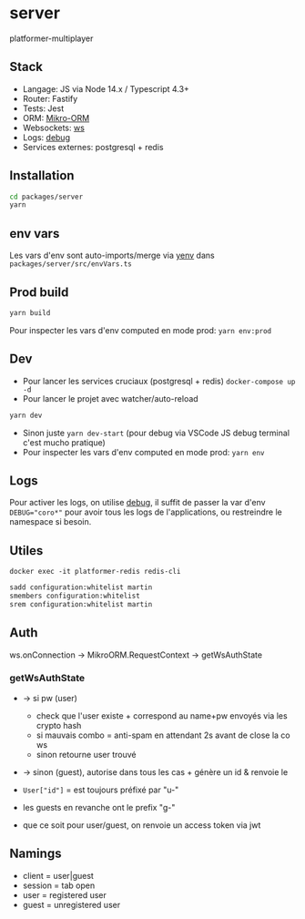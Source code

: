 # server

platformer-multiplayer

## Stack

-   Langage: JS via Node 14.x / Typescript 4.3+
-   Router: Fastify
-   Tests: Jest
-   ORM: [Mikro-ORM](https://github.com/mikro-orm/mikro-orm/)
-   Websockets: [ws](https://github.com/websockets/ws)
-   Logs: [debug](https://github.com/visionmedia/debug)
-   Services externes: postgresql + redis

## Installation

```sh
cd packages/server
yarn
```

## env vars

Les vars d'env sont auto-imports/merge via [yenv](https://github.com/jeffijoe/yenv) dans `packages/server/src/envVars.ts`

## Prod build

```sh
yarn build
```

Pour inspecter les vars d'env computed en mode prod: `yarn env:prod`

## Dev

-   Pour lancer les services cruciaux (postgresql + redis) `docker-compose up -d`
-   Pour lancer le projet avec watcher/auto-reload

```sh
yarn dev
```

-   Sinon juste `yarn dev-start` (pour debug via VSCode JS debug terminal c'est mucho pratique)
-   Pour inspecter les vars d'env computed en mode prod: `yarn env`

## Logs

Pour activer les logs, on utilise [debug](https://github.com/visionmedia/debug), il suffit de passer la var d'env `DEBUG="coro*"` pour avoir tous les logs de l'applications, ou restreindre le namespace si besoin.

## Utiles

`docker exec -it platformer-redis redis-cli`

```sh
sadd configuration:whitelist martin
smembers configuration:whitelist
srem configuration:whitelist martin
```

## Auth

ws.onConnection -> MikroORM.RequestContext -> getWsAuthState

### getWsAuthState

-   -> si pw (user)
    -   check que l'user existe + correspond au name+pw envoyés via les crypto hash
    -   si mauvais combo = anti-spam en attendant 2s avant de close la co ws
    -   sinon retourne user trouvé
-   -> sinon (guest), autorise dans tous les cas + génère un id & renvoie le

-   `User["id"]` = est toujours préfixé par "u-"
-   les guests en revanche ont le prefix "g-"
-   que ce soit pour user/guest, on renvoie un access token via jwt

## Namings

-   client = user|guest
-   session = tab open
-   user = registered user
-   guest = unregistered user
